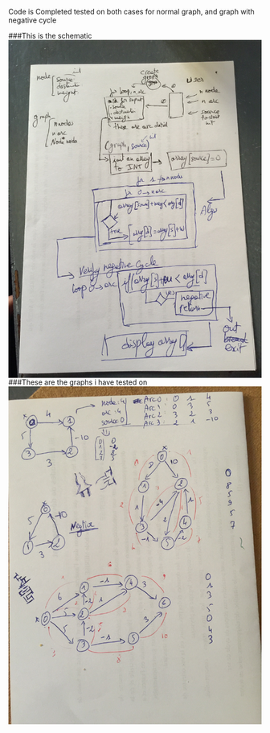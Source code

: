 Code is Completed
tested on both cases for normal graph, and graph with negative cycle



###This is the schematic
<img src="https://github.com/Jervi-sir/quick-code/blob/main/c/bellman%20ford/schematic.JPG" witdh="50%" align="center">
###These are the graphs i have tested on
<img src="https://github.com/Jervi-sir/quick-code/blob/main/c/bellman%20ford/tested_on.JPG" witdh="50%" align="center">
